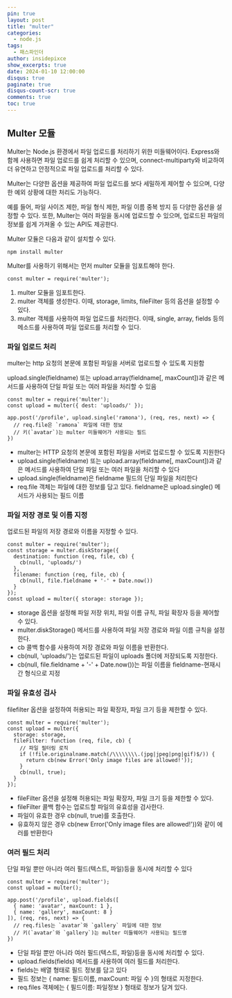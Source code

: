 ```yaml
---
pin: true
layout: post
title: "multer"
categories:
  - node.js
tags:
  - 패스파인더
author: insidepixce
show_excerpts: true
date: 2024-01-10 12:00:00
disqus: true
paginate: true
disqus-count-scr: true
comments: true
toc: true
---
```



## Multer 모듈

Multer는 Node.js 환경에서 파일 업로드를 처리하기 위한 미들웨어이다. Express와 함께 사용하면 파일 업로드를 쉽게 처리할 수 있으며, connect-multiparty와 비교하여 더 유연하고 안정적으로 파일 업로드를 처리할 수 있다.

Multer는 다양한 옵션을 제공하여 파일 업로드를 보다 세밀하게 제어할 수 있으며, 다양한 예외 상황에 대한 처리도 가능하다.

예를 들어, 파일 사이즈 제한, 파일 형식 제한, 파일 이름 중복 방지 등 다양한 옵션을 설정할 수 있다. 또한, Multer는 여러 파일을 동시에 업로드할 수 있으며, 업로드된 파일의 정보를 쉽게 가져올 수 있는 API도 제공한다.

Multer 모듈은 다음과 같이 설치할 수 있다.

```
npm install multer

```

Multer를 사용하기 위해서는 먼저 multer 모듈을 임포트해야 한다.

```
const multer = require('multer');

```

1.  multer 모듈을 임포트한다.
2.  multer 객체를 생성한다. 이때, storage, limits, fileFilter 등의 옵션을 설정할 수 있다.
3.  multer 객체를 사용하여 파일 업로드를 처리한다. 이때, single, array, fields 등의 메소드를 사용하여 파일 업로드를 처리할 수 있다.  
      
    

### 파일 업로드 처리

multer는 http 요청의 본문에 포함된 파일을 서버로 업로드할 수 있도록 지원함

upload.single(fieldname) 또는 upload.array(fieldname\[, maxCount\])과 같은 메서드를 사용하여 단일 파일 또는 여러 파일을 처리할 수 있음

```
const multer = require('multer');
const upload = multer({ dest: 'uploads/' });

app.post('/profile', upload.single('ramona'), (req, res, next) => {
  // req.file은 `ramona` 파일에 대한 정보
  // 키(`avatar`)는 multer 미들웨어가 사용되는 필드
})

```

-   multer는 HTTP 요청의 본문에 포함된 파일을 서버로 업로드할 수 있도록 지원한다
-   upload.single(fieldname) 또는 upload.array(fieldname\[, maxCount\])과 같은 메서드를 사용하여 단일 파일 또는 여러 파일을 처리할 수 있다
-   upload.single(fieldname)은 fieldname 필드의 단일 파일을 처리한다
-   req.file 객체는 파일에 대한 정보를 담고 있다. fieldname은 upload.single() 메서드가 사용되는 필드 이름

### 파일 저장 경로 및 이름 지정

업로드된 파일의 저장 경로와 이름을 지정할 수 있다.

```
const multer = require('multer');
const storage = multer.diskStorage({
  destination: function (req, file, cb) {
    cb(null, 'uploads/')
  },
  filename: function (req, file, cb) {
    cb(null, file.fieldname + '-' + Date.now())
  }
});
const upload = multer({ storage: storage });

```

-   storage 옵션을 설정해 파일 저장 위치, 파일 이름 규칙, 파일 확장자 등을 제어할 수 있다.
-   multer.diskStorage() 메서드를 사용하여 파일 저장 경로와 파일 이름 규칙을 설정한다.
-   cb 콜백 함수를 사용하여 저장 경로와 파일 이름을 반환한다.
-   cb(null, 'uploads/')는 업로드된 파일이 uploads 폴더에 저장되도록 지정한다.
-   cb(null, file.fieldname + '-' + Date.now())는 파일 이름을 fieldname-현재시간 형식으로 지정

### 파일 유효성 검사

filefilter 옵션을 설정하여 허용되는 파일 확장자, 파일 크기 등을 제한할 수 있다.

```
const multer = require('multer');
const upload = multer({
  storage: storage,
  fileFilter: function (req, file, cb) {
    // 파일 필터링 로직
    if (!file.originalname.match(/\\\\\\\\.(jpg|jpeg|png|gif)$/)) {
      return cb(new Error('Only image files are allowed!'));
    }
    cb(null, true);
  }
});

```

-   fileFilter 옵션을 설정해 허용되는 파일 확장자, 파일 크기 등을 제한할 수 있다.
-   fileFilter 콜백 함수는 업로드할 파일의 유효성을 검사한다.
-   파일이 유효한 경우 cb(null, true)를 호출한다.
-   유효하지 않은 경우 cb(new Error('Only image files are allowed!'))와 같이 에러를 반환한다

### 여러 필드 처리

단일 파일 뿐만 아니라 여러 필드(텍스트, 파일)등을 동시에 처리할 수 있다

```
const multer = require('multer');
const upload = multer();

app.post('/profile', upload.fields([
  { name: 'avatar', maxCount: 1 },
  { name: 'gallery', maxCount: 8 }
]), (req, res, next) => {
  // req.files는 `avatar`와 `gallery` 파일에 대한 정보
  // 키(`avatar`와 `gallery`)는 multer 미들웨어가 사용되는 필드명
})
```

-   단일 파일 뿐만 아니라 여러 필드(텍스트, 파일)등을 동시에 처리할 수 있다.
-   upload.fields(fields) 메서드를 사용하여 여러 필드를 처리한다.
-   fields는 배열 형태로 필드 정보를 담고 있다
-   필드 정보는 { name: 필드이름, maxCount: 파일 수 }의 형태로 지정한다.
-   req.files 객체에는 { 필드이름: 파일정보 } 형태로 정보가 담겨 있다.